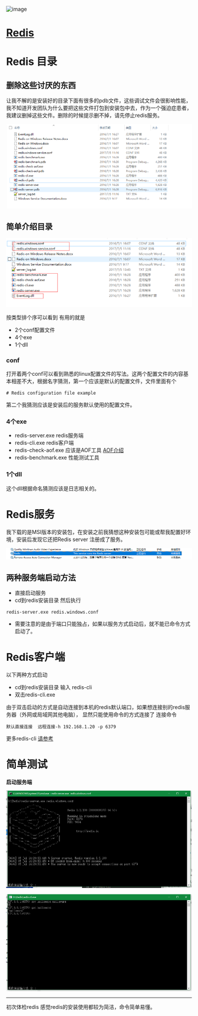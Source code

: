![image](https://redis.io/images/redis-white.png)

# [Redis](https://redis.io/)


# Redis 目录

## 删除这些讨厌的东西

让我不解的是安装好的目录下面有很多的pdb文件，这些调试文件会很影响性能，我不知道开发团队为什么要把这些文件打包到安装包中去，作为一个强迫症患者，我建议删掉这些文件。删除的时候提示删不掉，请先停止redis服务。

![image](https://raw.githubusercontent.com/shanghongshen001/redisGetStarted/master/imgs/006aR3cagy1fh8yeae02rj30nl0aqdh5.jpg)

## 简单介绍目录

![image](https://raw.githubusercontent.com/shanghongshen001/redisGetStarted/master/imgs/006aR3cagy1fh8ysr6u70j30kt07rgmf.jpg)

按类型排个序可以看到 有用的就是
- 2个conf配置文件
- 4个exe
- 1个dll

### conf

打开着两个conf可以看到熟悉的linux配置文件的写法。这两个配置文件的内容基本相差不大，根据名字猜测，第一个应该是默认的配置文件，文件里面有个

```
# Redis configuration file example
```
第二个我猜测应该是安装后的服务默认使用的配置文件。

### 4个exe

- redis-server.exe redis服务端
- redis-cli.exe redis客户端
- redis-check-aof.exe 应该是AOF工具 [AOF介绍](http://redisbook.readthedocs.io/en/latest/internal/aof.html)
- redis-benchmark.exe 性能测试工具

### 1个dll
这个dll根据命名猜测应该是日志相关的。

# Redis服务

我下载的是MSI版本的安装包，在安装之前我猜想这种安装包可能或帮我配置好环境，安装后发现它还把Redis server 注册成了服务。

![image](https://raw.githubusercontent.com/shanghongshen001/redisGetStarted/master/imgs/006aR3cagy1fh8yfe47mnj30qg01omxc.jpg)

## 两种服务端启动方法

- 直接启动服务
- cd到redis安装目录  然后执行 
```
redis-server.exe redis.windows.conf 
```
- 需要注意的是由于端口只能独占，如果以服务方式启动后，就不能已命令方式启动了。


# Redis客户端

以下两种方式启动
- cd到redis安装目录 输入 redis-cli 
- 双击redis-cli.exe

由于双击启动的方式是自动连接到本机的redis默认端口，如果想连接别的redis服务器（外网或局域网其他电脑）， 显然只能使用命令的方式连接了
连接命令

```
默认直接连接  远程连接-h 192.168.1.20 -p 6379
```
更多redis-cli [请参考](http://www.cnblogs.com/silent2012/p/5368925.html)


# 简单测试

**启动服务端**

![image](https://raw.githubusercontent.com/shanghongshen001/redisGetStarted/master/imgs/006aR3cagy1fh8zkm93eyj30rl0efjs3.jpg)

![image](https://raw.githubusercontent.com/shanghongshen001/redisGetStarted/master/imgs/006aR3cagy1fh8zlgosdhj30rl0efq37.jpg)



---
初次体检redis 感觉redis的安装使用都较为简洁，命令简单易懂。